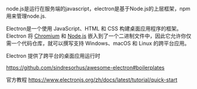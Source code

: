 node.js是运行在服务端的javascript，electron是基于Node.js的上层框架，npm用来管理node.js.


Electron是一个使用 JavaScript、HTML 和 CSS 构建桌面应用程序的框架。 Electron 将 [Chromium](https://www.chromium.org/) 和 [Node.js](https://nodejs.org/) 嵌入到了一个二进制文件中，因此它允许你仅需一个代码仓库，就可以撰写支持 Windows、macOS 和 Linux 的跨平台应用。


Electron 提供了跨平台的桌面应用运行时

https://github.com/sindresorhus/awesome-electron#boilerplates


官方教程
https://www.electronjs.org/zh/docs/latest/tutorial/quick-start